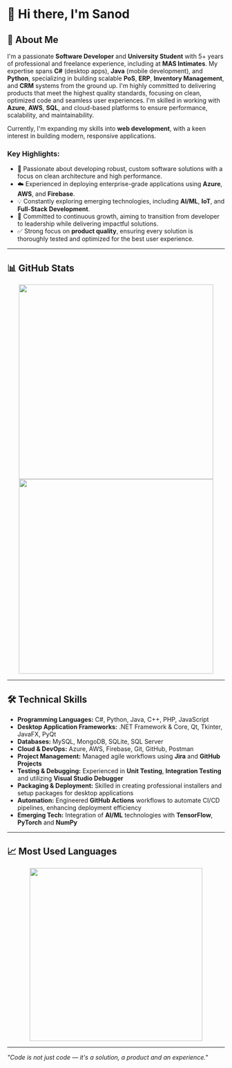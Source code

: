 # 👋 Hi there, I'm Sanod

## 💼 About Me
I'm a passionate **Software Developer** and **University Student** with 5+ years of professional and freelance experience, including at **MAS Intimates**. My expertise spans **C#** (desktop apps), **Java** (mobile development), and **Python**, specializing in building scalable **PoS**, **ERP**, **Inventory Management**, and **CRM** systems from the ground up. I'm highly committed to delivering products that meet the highest quality standards, focusing on clean, optimized code and seamless user experiences. I'm skilled in working with **Azure**, **AWS**, **SQL**, and cloud-based platforms to ensure performance, scalability, and maintainability.

Currently, I'm expanding my skills into **web development**, with a keen interest in building modern, responsive applications.

### Key Highlights:
- 🔧 Passionate about developing robust, custom software solutions with a focus on clean architecture and high performance.  
- ☁️ Experienced in deploying enterprise-grade applications using **Azure**, **AWS**, and **Firebase**.  
- 💡 Constantly exploring emerging technologies, including **AI/ML**, **IoT**, and **Full-Stack Development**.  
- 🚀 Committed to continuous growth, aiming to transition from developer to leadership while delivering impactful solutions.  
- ✅ Strong focus on **product quality**, ensuring every solution is thoroughly tested and optimized for the best user experience.

---

## 📊 GitHub Stats

<div align="center">
  <img src="https://github-readme-stats-sanodmendis-projects.vercel.app/api?username=sanodmendis&show=reviews,discussions_started,discussions_answered,prs_merged,prs_merged_percentage&show_icons=true&count_private=true&include_all_commits=true&rank_icon=github&title_color=ffffff&text_color=ffffff&icon_color=ffffff&bg_color=2c3e50,2e4154,34495e&hide_border=true&hide_title=true&cache_seconds=3" width="450" />
</div>

<div align="center">
  <img src="https://streak-stats.demolab.com/?user=sanodmendis&hide_border=true&background=2c3e50&ring=ffffff&fire=ffffff&currStreakLabel=ffffff&currStreakNum=ffffff&sideLabels=ffffff&sideNums=ffffff&dates=ffffff&text=ffffff&cache_seconds=0" width="450" />
</div>

---

## 🛠️ Technical Skills

- **Programming Languages:** C#, Python, Java, C++, PHP, JavaScript  
- **Desktop Application Frameworks:** .NET Framework & Core, Qt, Tkinter, JavaFX, PyQt  
- **Databases:** MySQL, MongoDB, SQLite, SQL Server  
- **Cloud & DevOps:** Azure, AWS, Firebase, Git, GitHub, Postman  
- **Project Management:** Managed agile workflows using **Jira** and **GitHub Projects**  
- **Testing & Debugging:** Experienced in **Unit Testing**, **Integration Testing** and utilizing **Visual Studio Debugger**  
- **Packaging & Deployment:** Skilled in creating professional installers and setup packages for desktop applications  
- **Automation:** Engineered **GitHub Actions** workflows to automate CI/CD pipelines, enhancing deployment efficiency  
- **Emerging Tech:** Integration of **AI/ML** technologies with **TensorFlow**, **PyTorch** and **NumPy**

---

## 📈 Most Used Languages

<div align="center">
  <img src="https://github-readme-stats-sanodmendis-projects.vercel.app/api/top-langs/?username=sanodmendis&langs_count=8&layout=compact&title_color=ffffff&text_color=ffffff&bg_color=2c3e50,2e4154,34495e&hide_border=true&cache_seconds=0" width="400" />
</div>

---

*"Code is not just code — it's a solution, a product and an experience."*
